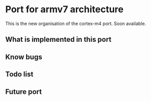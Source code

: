 # Port for armv7 architecture

This is the new organisation of the cortex-m4 port.
Soon available.

## What is implemented in this port

## Know bugs

## Todo list

## Future port

